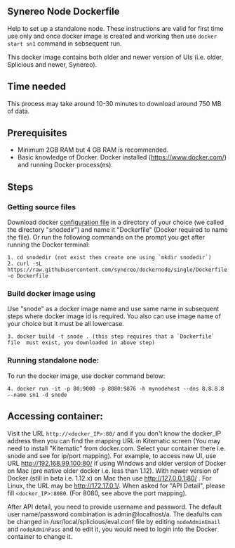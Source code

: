 
## Synereo Node Dockerfile

Help to set up a standalone node. These instructions are valid for first time use only and once docker image is created and working then use `docker start sn1` command in sebsequent run. 

This docker image contains both older and newer version of UIs (i.e. older, Splicious and newer, Synereo).

## Time needed

This process may take around 10-30 minutes to download around 750 MB of data. 

## Prerequisites
 * Minimum 2GB RAM but 4 GB RAM is recommended.
 * Basic knowledge of Docker. Docker installed (https://www.docker.com/) and running Docker process(es). 
 
## Steps

### Getting source files
Download docker [configuration file](https://raw.githubusercontent.com/synereo/dockernode/single/Dockerfile) in a directory of your choice (we called the directory "snodedir") and name it "Dockerfile" (Docker required to name the file). Or run the following commands on the prompt you get after running the Docker terminal:

    1. cd snodedir (not exist then create one using `mkdir snodedir`)
    2. curl -sL https://raw.githubusercontent.com/synereo/dockernode/single/Dockerfile -o Dockerfile

### Build docker image using 
Use "snode" as a docker image name and use same name in subsequent steps where docker image id is required. You also can use image name of your choice but it must be all lowercase.

    3. docker build -t snode . (this step requires that a `Dockerfile` file  must exist, you downloaded in above step)

### Running standalone node:
To run the docker image, use docker command below: 

    4. docker run -it -p 80:9000 -p 8080:9876 -h mynodehost --dns 8.8.8.8 --name sn1 -d snode 
  
## Accessing container:

Visit the URL `http://<docker_IP>:80/` and if you don't know the docker_IP address then you can find the mapping URL in Kitematic screen (You may need to install "Kitematic" from docker.com. Select your container there i.e. snode and see for ip/port mapping). For example, to access new UI, use URL http://192.168.99.100:80/ if using Windows and older version of Docker on Mac (pre native older docker i.e. less than 1.12). With newer version of Docker (still in beta i.e. 1.12.x) on Mac then use http://127.0.0.1:80/ . For Linux, the URL may be http://172.17.0.1/. When asked for "API Detail", please fill `<docker_IP>:8080`. (For 8080, see above the port mapping). 

After API detail, you need to provide username and password. The default user name/password combination is admin@localhost/a. The deafults can be changed in /usr/local/splicious/eval.conf file by editing `nodeAdminEmail` and `nodeAdminPass` and to edit it, you would need to login into the Docker container to change it.
